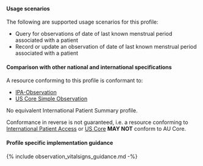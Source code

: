 #### Usage scenarios

The following are supported usage scenarios for this profile:

- Query for observations of date of last known menstrual period associated with a patient
- Record or update an observation of date of last known menstrual period associated with a patient


#### Comparison with other national and international specifications

A resource conforming to this profile is conformant to:
- [IPA-Observation](https://build.fhir.org/ig/HL7/fhir-ipa/StructureDefinition-ipa-observation.html)
- [US Core Simple Observation](http://hl7.org/fhir/us/core/StructureDefinition/us-core-simple-observation)

No equivalent International Patient Summary profile.

Conformance in reverse is not guaranteed, i.e. a resource conforming to [International Patient Access](https://build.fhir.org/ig/HL7/fhir-ipa) or [US Core](http://hl7.org/fhir/us/core) **MAY NOT** conform to AU Core.


#### Profile specific implementation guidance
{% include observation_vitalsigns_guidance.md -%}




